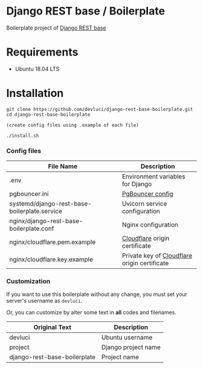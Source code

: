 # Django REST base / Boilerplate

Boilerplate project of [Django REST base](https://github.com/devluci/django-rest-base)


# Requirements

- Ubuntu 18.04 LTS



# Installation

```shell script
git clone https://github.com/devluci/django-rest-base-boilerplate.git
cd django-rest-base-boilerplate

(create config files using .example of each file)

./install.sh
```

### Config files
| File Name | Description |
| --------- | ----------- |
| .env      | Environment variables for Django|
| pgbouncer.ini | [PgBouncer config](https://www.pgbouncer.org/config.html) |
| systemd/django-rest-base-boilerplate.service | Uvicorn service configuration |
| nginx/django-rest-base-boilerplate.conf | Nginx configuration |
| nginx/cloudflare.pem.example | [Cloudflare](https://www.cloudflare.com/) origin certificate |
| nginx/cloudflare.key.example | Private key of [Cloudflare](https://www.cloudflare.com/) origin certificate |


### Customization

If you want to use this boilerplate without any change,
you must set your server's username as `devluci`.

Or, you can customize by alter some text in **all** codes and filenames.

| Original Text | Description |
| ------------- | ----------- |
| devluci       | Ubuntu username |
| project       | Django project name |
| django-rest-base-boilerplate | Project name |


